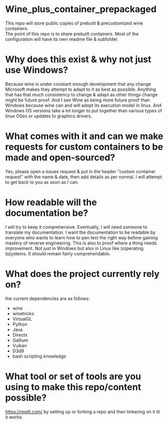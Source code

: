 # Wine_plus_container_prepackaged
This repo will store public copies of prebuilt &amp; precustomized wine containers. <br>
The point of this repo is to share prebuilt containers. Most of the configuration will have its own readme file & subfolder. <br>

# Why does this exist & why not just use Windows? <br>
Because wine is under constant enough development that any change Microsoft makes they attempt to adapt to it as best as possible. Anything that has that much consistency to change & adapt as other things change might be future proof. And I see Wine as being more future proof than Windows because wine can and will adopt its execution model in linux. And Windows OS versions take a lot longer to put together than various types of linux OSes or updates to graphics drivers. <br>

# What comes with it and can we make requests for custom containers to be made and open-sourced?
Yes, please open a issues request & put in the header "custom container request" with the name & date, then add details as per normal. I will attempt to get back to you as soon as I can.

# How readable will the documentation be?

I will try to keep it comprehensive. Eventually, I will need someone to translate my documentation. I want the documentation to be readable by everyone who wants to learn how to pen test the right way before gaining mastery of reverse engineering. This is also to proof where a thing needs improvement. Not just in Windows but also in Linux like (o)perating (s)ystems. It should remain fairly comprehendable.

# What does the project currently rely on?
the current dependencies are as follows:
* wine
* winetricks
* VirtualGL
* Python
* Java
* Directx
* Gallium
* Vulkan
* D3d9
* bash scripting knowledge

# What tool or set of tools are you using to make this repo/content possible?
https://replit.com/ by setting up or forking a repo and then tinkering on it til it works. 

